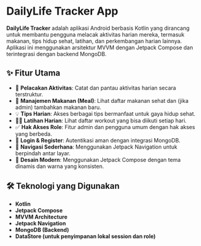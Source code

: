 # DailyLife Tracker App

**DailyLife Tracker** adalah aplikasi Android berbasis Kotlin yang dirancang untuk membantu pengguna melacak aktivitas harian mereka, termasuk makanan, tips hidup sehat, latihan, dan perkembangan harian lainnya. Aplikasi ini menggunakan arsitektur MVVM dengan Jetpack Compose dan terintegrasi dengan backend MongoDB.

## ✨ Fitur Utama

- 📅 **Pelacakan Aktivitas**: Catat dan pantau aktivitas harian secara terstruktur.
- 🥗 **Manajemen Makanan (Meal)**: Lihat daftar makanan sehat dan (jika admin) tambahkan makanan baru.
- 💡 **Tips Harian**: Akses berbagai tips bermanfaat untuk gaya hidup sehat.
- 🏃‍♂️ **Latihan Harian**: Lihat daftar workout yang bisa diikuti setiap hari.
- ✅ **Hak Akses Role**: Fitur admin dan pengguna umum dengan hak akses yang berbeda.
- 🔐 **Login & Register**: Autentikasi aman dengan integrasi MongoDB.
- 🔄 **Navigasi Sederhana**: Menggunakan Jetpack Navigation untuk berpindah antar layar.
- 🎨 **Desain Modern**: Menggunakan Jetpack Compose dengan tema dinamis dan warna yang konsisten.

## 🛠️ Teknologi yang Digunakan

- **Kotlin**
- **Jetpack Compose**
- **MVVM Architecture**
- **Jetpack Navigation**
- **MongoDB (Backend)**
- **DataStore (untuk penyimpanan lokal session dan role)**
